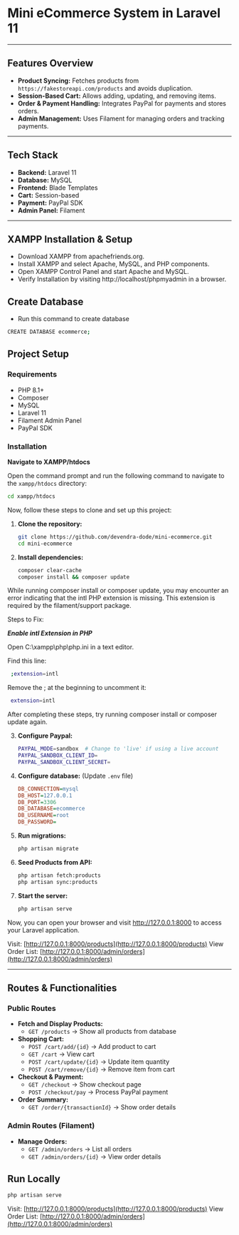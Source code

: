 
# Mini eCommerce System in Laravel 11

---

## Features Overview
- **Product Syncing:** Fetches products from `https://fakestoreapi.com/products` and avoids duplication.
- **Session-Based Cart:** Allows adding, updating, and removing items.
- **Order & Payment Handling:** Integrates PayPal for payments and stores orders.
- **Admin Management:** Uses Filament for managing orders and tracking payments.

---

## Tech Stack
- **Backend:** Laravel 11
- **Database:** MySQL
- **Frontend:** Blade Templates
- **Cart:** Session-based
- **Payment:** PayPal SDK
- **Admin Panel:** Filament

---

## XAMPP Installation & Setup
- Download XAMPP from apachefriends.org.
- Install XAMPP and select Apache, MySQL, and PHP components.
- Open XAMPP Control Panel and start Apache and MySQL.
- Verify Installation by visiting http://localhost/phpmyadmin in a browser.

## Create Database
- Run this command to create database
```sh
CREATE DATABASE ecommerce;
```

## Project Setup

### Requirements
- PHP 8.1+
- Composer
- MySQL
- Laravel 11
- Filament Admin Panel
- PayPal SDK

### Installation

**Navigate to XAMPP/htdocs**  

Open the command prompt and run the following command to navigate to the `xampp/htdocs` directory:

```sh
cd xampp/htdocs
```

Now, follow these steps to clone and set up this project:

1. **Clone the repository:**  
   ```sh
   git clone https://github.com/devendra-dode/mini-ecommerce.git
   cd mini-ecommerce
   ```

2. **Install dependencies:**  
   ```sh
   composer clear-cache
   composer install && composer update
   ```

 
While running composer install or composer update, you may encounter an error indicating that the intl PHP extension is missing. This extension is required by the filament/support package.

Steps to Fix:

***Enable intl Extension in PHP***

Open C:\xampp\php\php.ini in a text editor.

Find this line:

   ```sh
    ;extension=intl
   ```
Remove the ; at the beginning to uncomment it:

   ```sh
    extension=intl
   ```
After completing these steps, try running composer install or composer update again.

3. **Configure Paypal:**  
   ```sh
   PAYPAL_MODE=sandbox  # Change to 'live' if using a live account
   PAYPAL_SANDBOX_CLIENT_ID=
   PAYPAL_SANDBOX_CLIENT_SECRET=
   ```

4. **Configure database:** (Update `.env` file)  
   ```ini
   DB_CONNECTION=mysql
   DB_HOST=127.0.0.1
   DB_PORT=3306
   DB_DATABASE=ecommerce
   DB_USERNAME=root
   DB_PASSWORD=
   ```

5. **Run migrations:**  
   ```sh
   php artisan migrate
   ```

6. **Seed Products from API:**  
   ```sh
   php artisan fetch:products
   php artisan sync:products
   ```

7. **Start the server:**  
   ```sh
   php artisan serve
   ```

Now, you can open your browser and visit http://127.0.0.1:8000 to access your Laravel application.

Visit: [http://127.0.0.1:8000/products](http://127.0.0.1:8000/products)
View Order List: [http://127.0.0.1:8000/admin/orders](http://127.0.0.1:8000/admin/orders)

---

## Routes & Functionalities

### Public Routes
- **Fetch and Display Products:**
  - `GET /products` → Show all products from database
- **Shopping Cart:**
  - `POST /cart/add/{id}` → Add product to cart
  - `GET /cart` → View cart
  - `POST /cart/update/{id}` → Update item quantity
  - `POST /cart/remove/{id}` → Remove item from cart
- **Checkout & Payment:**
  - `GET /checkout` → Show checkout page
  - `POST /checkout/pay` → Process PayPal payment
- **Order Summary:**
  - `GET /order/{transactionId}` → Show order details

### Admin Routes (Filament)
- **Manage Orders:**
  - `GET /admin/orders` → List all orders
  - `GET /admin/orders/{id}` → View order details


## Run Locally
```sh
php artisan serve
```
Visit: [http://127.0.0.1:8000/products](http://127.0.0.1:8000/products)
View Order List: [http://127.0.0.1:8000/admin/orders](http://127.0.0.1:8000/admin/orders)

